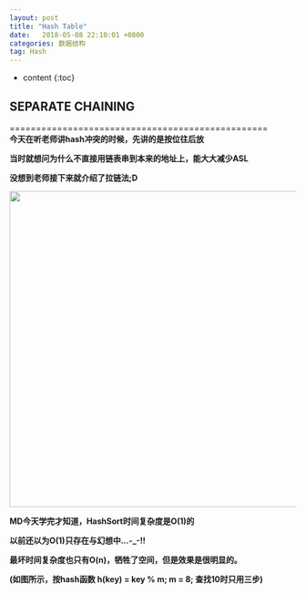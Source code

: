 ```yaml
---
layout: post
title: "Hash Table"
date:   2018-05-08 22:10:01 +0800
categories: 数据结构
tag: Hash
---
```


* content
{:toc}


## SEPARATE CHAINING 
=================================================   
**今天在听老师讲hash冲突的时候，先讲的是按位往后放**  

**当时就想问为什么不直接用链表串到本来的地址上，能大大减少ASL**  

**没想到老师接下来就介绍了拉链法;D**  

<img src = "{{ 'http://oyku9aqxp.bkt.clouddn.com/hash.png' | prepend:site.baseurl}} " width="555" />

**MD今天学完才知道，HashSort时间复杂度是O(1)的**  

**以前还以为O(1)只存在与幻想中...-_-!!**  

**最坏时间复杂度也只有O(n)，牺牲了空间，但是效果是很明显的。**  

**(如图所示，按hash函数 h(key) = key % m; m = 8; 查找10时只用三步)**  

